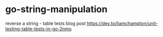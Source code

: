 # go-string-manipulation
reverse a string - table tests blog post https://dev.to/liamchampton/unit-testing-table-tests-in-go-2nmo
